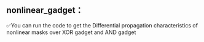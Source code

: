## nonlinear_gadget：

✅You can run the code to get the Differential propagation characteristics of nonlinear masks over XOR gadget and AND gadget
